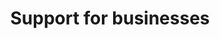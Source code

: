 ---
banner:
  content: 'You can set this component to ''display: true'' to show a banner at the
    top of the page.'
  display: false
  heading: This is a place to place urgent information
layout: category
name: support-for-business
owner: Treasury
questions:
- where-should-a-small-business-go-to-find-help
- employee-retention-credit
- can-the-sba-help-me-with-other-assistance
- how-to-apply-for-a-small-business-loan
- how-to-apply-for-benefits
- small-medium-businesses-paid-leave
- what-capital-assistance-is-available-to-small-business-owners
- calls-to-small-businesses-promising-quick-financial-relief-ppp-loan
redirect_from:
- /support-for-business/when-are-taxes-due-for-alcohol-tobacco-firearms-ammunition-businesses/
- /when-are-taxes-due-for-alcohol-tobacco-firearms-ammunition-businesses/
title: Support for businesses
---